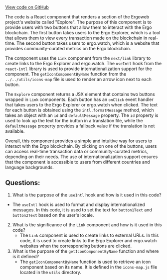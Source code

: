 [View code on GitHub](https://github.com/ergoplatform/ergoweb/components/discover/ErgoExplorer.tsx)

The code is a React component that renders a section of the Ergoweb project's website called "Explore". The purpose of this component is to provide users with two buttons that allow them to interact with the Ergo blockchain. The first button takes users to the Ergo Explorer, which is a tool that allows them to view every transaction made on the blockchain in real-time. The second button takes users to ergo.watch, which is a website that provides community-curated metrics on the Ergo blockchain.

The component uses the `Link` component from the `next/link` library to create links to the Ergo Explorer and ergo.watch. The `useIntl` hook from the `react-intl` library is used to provide internationalization support for the component. The `getIconComponentByName` function from the `../../utils/icons-map` file is used to render an arrow icon next to each button.

The `Explore` component returns a JSX element that contains two buttons wrapped in `Link` components. Each button has an `onClick` event handler that takes users to the Ergo Explorer or ergo.watch when clicked. The text for each button is obtained using the `intl.formatMessage` method, which takes an object with an `id` and `defaultMessage` property. The `id` property is used to look up the text for the button in a translation file, while the `defaultMessage` property provides a fallback value if the translation is not available.

Overall, this component provides a simple and intuitive way for users to interact with the Ergo blockchain. By clicking on one of the buttons, users can access real-time transaction data or community-curated metrics, depending on their needs. The use of internationalization support ensures that the component is accessible to users from different countries and language backgrounds.
## Questions: 
 1. What is the purpose of the `useIntl` hook and how is it used in this code?
   - The `useIntl` hook is used to format and display internationalized messages. In this code, it is used to set the text for `button1Text` and `button2Text` based on the user's locale.
2. What is the significance of the `Link` component and how is it used in this code?
   - The `Link` component is used to create links to external URLs. In this code, it is used to create links to the Ergo Explorer and ergo.watch websites when the corresponding buttons are clicked.
3. What is the purpose of the `getIconComponentByName` function and where is it defined?
   - The `getIconComponentByName` function is used to retrieve an icon component based on its name. It is defined in the `icons-map.js` file located in the `utils` directory.